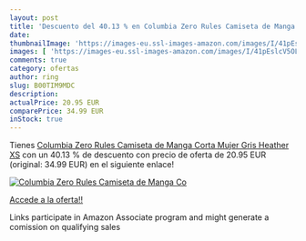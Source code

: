 ```yaml
---
layout: post
title: 'Descuento del 40.13 % en Columbia Zero Rules Camiseta de Manga Co'
date: 
thumbnailImage: 'https://images-eu.ssl-images-amazon.com/images/I/41pEslcV5OL._SL200_.jpg'
images: [ 'https://images-eu.ssl-images-amazon.com/images/I/41pEslcV5OL._SL200_.jpg' ]
comments: true
category: ofertas
author: ring
slug: B00TIM9MDC
description:
actualPrice: 20.95 EUR
comparePrice: 34.99 EUR
inStock: true
---
```


Tienes [Columbia Zero Rules Camiseta de Manga Corta  Mujer   Gris Heather   XS](https://www.amazon.es/dp/B00TIM9MDC/?tag=tolees-21) con un 40.13 % de descuento con precio de oferta de 20.95 EUR (original: 34.99 EUR) en el siguiente enlace!

[![Columbia Zero Rules Camiseta de Manga Co](https://images-eu.ssl-images-amazon.com/images/I/41pEslcV5OL._SL200_.jpg)](https://www.amazon.es/dp/B00TIM9MDC/?tag=tolees-21)

[Accede a la oferta!!](https://www.amazon.es/dp/B00TIM9MDC/?tag=tolees-21)

Links participate in Amazon Associate program and might generate a comission on qualifying sales


